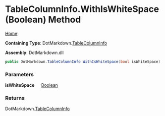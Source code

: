 # TableColumnInfo\.WithIsWhiteSpace\(Boolean\) Method

[Home](../../../README.md)

**Containing Type**: DotMarkdown\.[TableColumnInfo](../README.md)

**Assembly**: DotMarkdown\.dll

```csharp
public DotMarkdown.TableColumnInfo WithIsWhiteSpace(bool isWhiteSpace)
```

### Parameters

**isWhiteSpace** &emsp; [Boolean](https://docs.microsoft.com/en-us/dotnet/api/system.boolean)

### Returns

DotMarkdown\.[TableColumnInfo](../README.md)

